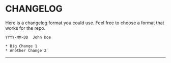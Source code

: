 # CHANGELOG

Here is a changelog format you could use. Feel free to choose a format that works for the repo.

```
YYYY-MM-DD  John Doe

* Big Change 1
* Another Change 2
```
---
